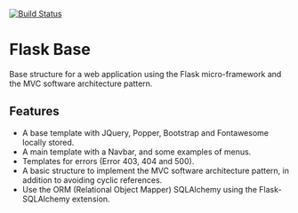[![Build Status](https://travis-ci.org/leynier/flask-base.svg?branch=master)](https://travis-ci.org/leynier/flask-base)

Flask Base
==========

Base structure for a web application using the Flask micro-framework and the MVC software architecture pattern.

Features
--------

* A base template with JQuery, Popper, Bootstrap and Fontawesome locally stored.
* A main template with a Navbar, and some examples of menus.
* Templates for errors (Error 403, 404 and 500).
* A basic structure to implement the MVC software architecture pattern, in addition to avoiding cyclic references.
* Use the ORM (Relational Object Mapper) SQLAlchemy using the Flask-SQLAlchemy extension.
